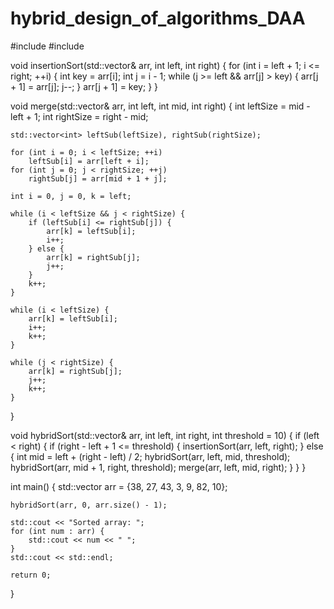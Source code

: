 # hybrid_design_of_algorithms_DAA

#include <iostream>
#include <vector>

void insertionSort(std::vector<int>& arr, int left, int right) {
    for (int i = left + 1; i <= right; ++i) {
        int key = arr[i];
        int j = i - 1;
        while (j >= left && arr[j] > key) {
            arr[j + 1] = arr[j];
            j--;
        }
        arr[j + 1] = key;
    }
}

void merge(std::vector<int>& arr, int left, int mid, int right) {
    int leftSize = mid - left + 1;
    int rightSize = right - mid;

    std::vector<int> leftSub(leftSize), rightSub(rightSize);

    for (int i = 0; i < leftSize; ++i)
        leftSub[i] = arr[left + i];
    for (int j = 0; j < rightSize; ++j)
        rightSub[j] = arr[mid + 1 + j];

    int i = 0, j = 0, k = left;

    while (i < leftSize && j < rightSize) {
        if (leftSub[i] <= rightSub[j]) {
            arr[k] = leftSub[i];
            i++;
        } else {
            arr[k] = rightSub[j];
            j++;
        }
        k++;
    }

    while (i < leftSize) {
        arr[k] = leftSub[i];
        i++;
        k++;
    }

    while (j < rightSize) {
        arr[k] = rightSub[j];
        j++;
        k++;
    }
}

void hybridSort(std::vector<int>& arr, int left, int right, int threshold = 10) {
    if (left < right) {
        if (right - left + 1 <= threshold) {
            insertionSort(arr, left, right);
        } else {
            int mid = left + (right - left) / 2;
            hybridSort(arr, left, mid, threshold);
            hybridSort(arr, mid + 1, right, threshold);
            merge(arr, left, mid, right);
        }
    }
}

int main() {
    std::vector<int> arr = {38, 27, 43, 3, 9, 82, 10};

    hybridSort(arr, 0, arr.size() - 1);

    std::cout << "Sorted array: ";
    for (int num : arr) {
        std::cout << num << " ";
    }
    std::cout << std::endl;

    return 0;
}
